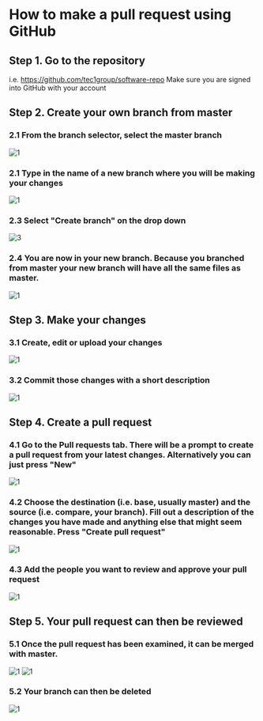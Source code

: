 # How to make a pull request using GitHub

## Step 1. Go to the repository

i.e. https://github.com/tec1group/software-repo
Make sure you are signed into GitHub with your account

## Step 2. Create your own branch from master

### 2.1 From the branch selector, select the master branch
   ![1](./assets/1.png)
### 2.1 Type in the name of a new branch where you will be making your changes
   ![1](./assets/2.png)
### 2.3 Select "Create branch" on the drop down
   ![3](./assets/3.png)
### 2.4 You are now in your new branch. Because you branched from master your new branch will have all the same files as master.
   ![1](./assets/4.png)

## Step 3. Make your changes

### 3.1 Create, edit or upload your changes
   ![1](./assets/5.png)
### 3.2 Commit those changes with a short description
   ![1](./assets/6.png)

## Step 4. Create a pull request 
### 4.1 Go to the Pull requests tab. There will be a prompt to create a pull request from your latest changes. Alternatively you can just press "New"
![1](./assets/7.png)
### 4.2 Choose the destination (i.e. base, usually master) and the source (i.e. compare, your branch). Fill out a description of the changes you have made and anything else that might seem reasonable. Press "Create pull request"
![1](./assets/8.png)
### 4.3 Add the people you want to review and approve your pull request 
![1](./assets/9.png)

## Step 5. Your pull request can then be reviewed
### 5.1 Once the pull request has been examined, it can be merged with master. 
![1](./assets/10.png)
![1](./assets/11.png)
### 5.2 Your branch can then be deleted
![1](./assets/12.png)
